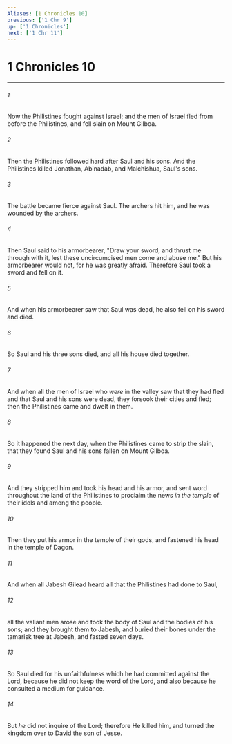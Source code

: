 ```yaml
---
Aliases: [1 Chronicles 10]
previous: ['1 Chr 9']
up: ['1 Chronicles']
next: ['1 Chr 11']
---
```

# 1 Chronicles 10

***


###### 1 
Now the Philistines fought against Israel; and the men of Israel fled from before the Philistines, and fell slain on Mount Gilboa. 

###### 2 
Then the Philistines followed hard after Saul and his sons. And the Philistines killed Jonathan, Abinadab, and Malchishua, Saul's sons. 

###### 3 
The battle became fierce against Saul. The archers hit him, and he was wounded by the archers. 

###### 4 
Then Saul said to his armorbearer, "Draw your sword, and thrust me through with it, lest these uncircumcised men come and abuse me." But his armorbearer would not, for he was greatly afraid. Therefore Saul took a sword and fell on it. 

###### 5 
And when his armorbearer saw that Saul was dead, he also fell on his sword and died. 

###### 6 
So Saul and his three sons died, and all his house died together. 

###### 7 
And when all the men of Israel who _were_ in the valley saw that they had fled and that Saul and his sons were dead, they forsook their cities and fled; then the Philistines came and dwelt in them. 

###### 8 
So it happened the next day, when the Philistines came to strip the slain, that they found Saul and his sons fallen on Mount Gilboa. 

###### 9 
And they stripped him and took his head and his armor, and sent word throughout the land of the Philistines to proclaim the news _in the temple_ of their idols and among the people. 

###### 10 
Then they put his armor in the temple of their gods, and fastened his head in the temple of Dagon. 

###### 11 
And when all Jabesh Gilead heard all that the Philistines had done to Saul, 

###### 12 
all the valiant men arose and took the body of Saul and the bodies of his sons; and they brought them to Jabesh, and buried their bones under the tamarisk tree at Jabesh, and fasted seven days. 

###### 13 
So Saul died for his unfaithfulness which he had committed against the Lord, because he did not keep the word of the Lord, and also because he consulted a medium for guidance. 

###### 14 
But _he_ did not inquire of the Lord; therefore He killed him, and turned the kingdom over to David the son of Jesse.
